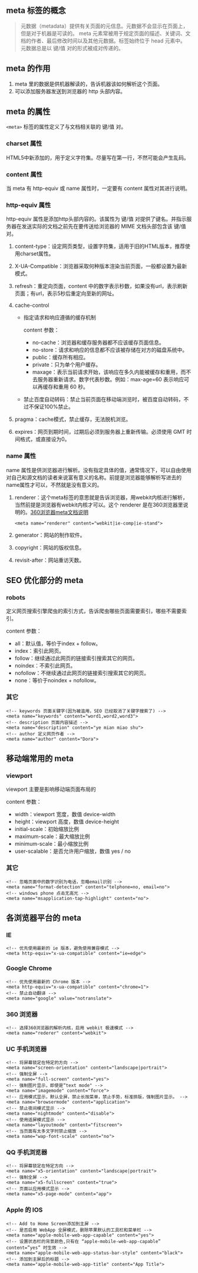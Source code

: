 ## meta 标签的概念

> 元数据（metadata）提供有关页面的元信息。元数据不会显示在页面上，但是对于机器是可读的。
> meta 元素常被用于规定页面的描述、关键词、文档的作者、最后修改时间以及其他元数据。标签始终位于 head 元素中。
> 元数据总是以 键/值 对的形式被成对传递的。

## meta 的作用
1. meta 里的数据是供机器解读的，告诉机器该如何解析这个页面。
2. 可以添加服务器发送到浏览器的 http 头部内容。


## meta 的属性
`<meta>` 标签的属性定义了与文档相关联的 键/值 对。


### charset 属性
HTML5中新添加的，用于定义字符集。尽量写在第一行，不然可能会产生乱码。
	<meta charset="UTF-8">  


### content 属性
当 meta 有 http-equiv 或 name 属性时，一定要有 content 属性对其进行说明。


### http-equiv 属性
http-equiv 属性是添加http头部内容的。该属性为 键/值 对提供了键名。并指示服务器在发送实际的文档之前先在要传送给浏览器的 MIME 文档头部包含该 键/值 对。
1. content-type：设定网页类型，设置字符集，适用于旧的HTML版本，推荐使用charset属性。
   	<meta http-equiv="content-Type" content="text/html;charset=utf-8">

2. X-UA-Compatible：浏览器采取何种版本渲染当前页面，一般都设置为最新模式。
   	<meta http-equiv="X-UA-Compatible" content="IE=edge,chrome=1">

3. refresh：重定向页面，content 中的数字表示秒数，如果没有url，表示刷新页面；有url，表示5秒后重定向至新的网址。
   	<meta http-equiv="refresh" content="5;url=https://www.baidu.com">

4. cache-control
   - 指定请求和响应遵循的缓存机制
         <meta http-equiv="cache-control" content="no-cache">

      content 参数：
     - no-cache：浏览器和缓存服务器都不应该缓存页面信息。
     - no-store：请求和响应的信息都不应该被存储在对方的磁盘系统中。
     - public：缓存所有相应。
     - private：只为单个用户缓存。
     - maxage：表示当前请求开始，该响应在多久内能被缓存和重用，而不去服务器重新请求。数字代表秒数。例如：max-age=60 表示响应可以再缓存和重用 60 秒。

   - 禁止百度自动转码：禁止当前页面在移动端浏览时，被百度自动转码，不过不保证100%禁止。
         <meta http-equiv="cache-control" content="no-siteapp">
         <meta http-equiv="cache-control" content="no-transform">

5. pragma：cache模式，禁止缓存，无法脱机浏览。
   	<meta http-equiv="pragma" content="no-cache">

6. expires：网页到期时间，过期后必须到服务器上重新传输。必须使用 GMT 时间格式，或直接设为0。
   	<meta http-equiv="expires" content="0">



### name 属性

name 属性是供浏览器进行解析。没有指定具体的值，通常情况下，可以自由使用对自己和源文档的读者来说富有意义的名称。前提是浏览器能够解析写进去的name属性才可以，不然就是没有意义的。

1. renderer：这个meta标签的意思就是告诉浏览器，用webkit内核进行解析，当然前提是浏览器有webkit内核才可以。这个 renderer 是在360浏览器里说明的。[360浏览器meta文档说明](http://se.360.cn/v6/help/meta.html)

       <meta name="renderer" content="webkit|ie-comp|ie-stand">

2. generator：网站的制作软件。
3. copyright：网站的版权信息。
4. revisit-after：网站重访天数。




## SEO 优化部分的 meta

### robots
定义网页搜索引擎爬虫的索引方式，告诉爬虫哪些页面需要索引，哪些不需要索引。
	<meta name="robots" content="index,follow">

content 参数：

- all：默认值，等价于index + follow。
- index：索引此网页。
- follow：继续通过此网页的链接索引搜索其它的网页。
- noindex：不索引此网页。
- nofollow：不继续通过此网页的链接索引搜索其它的网页。
- none：等价于noindex + nofollow。

### 其它
	<!-- keywords 页面关键字(因为被滥用，SEO 已经取消了关键字搜索了) -->
	<meta name="keywords" content="word1,word2,word3">
	<!-- description 页面内容描述 -->
	<meta name="description" content="ye mian miao shu">
	<!-- author 定义网页作者 -->
	<meta name="author" content="Dora">



## 移动端常用的 meta

### viewport
viewport 主要是影响移动端页面布局的
	<meta name="viewport" content="width=device-width, initial-scale=1.0, user-scalable=no, maximum-scale=1.0, minimum-scale=1.0">

content 参数：

- width：viewport 宽度，数值 device-width
- height：viewport 高度，数值 device-height
- initial-scale：初始缩放比例
- maximum-scale：最大缩放比例
- minimum-scale：最小缩放比例
- user-scalable：是否允许用户缩放，数值 yes / no


### 其它
	<!-- 忽略页面中的数字识别为电话，忽略email识别 -->
	<meta name="format-detection" content="telphone=no, email=no">
	<!-- windows phone 点击无高光 -->
	<meta name="msapplication-tap-highlight" content="no">




## 各浏览器平台的 meta

### IE
	<!-- 优先使用最新的 ie 版本，避免使用兼容模式 -->
	<meta http-equiv="x-ua-compatible" content="ie=edge">


### Google Chrome
	<!-- 优先使用最新的 Chrome 版本 -->
	<meta http-equiv="x-ua-compatible" content="chrome=1">
	<!-- 禁止自动翻译 -->
	<meta name="google" value="notranslate">


### 360 浏览器
	<!-- 选择360浏览器的解析内核，启用 webkit 极速模式 -->
	<meta name="rederer" content="webkit">

### UC 手机浏览器
	<!-- 将屏幕锁定在特定的方向 -->
	<meta name="screen-orientation" content="landscape|portrait">
	<!-- 强制全屏 -->
	<meta name="full-screen" content="yes">
	<!-- 强制图片显示，即使是“text mode" -->
	<meta name="imagemode" content="force">
	<!-- 应用模式显示，默认全屏，禁止长按菜单，禁止手势，标准排版，强制图片显示。 -->
	<meta name="browsermode" content="application">
	<!-- 禁止夜间模式显示 -->
	<meta name="nightmode" content="disable">
	<!-- 使用适屏模式显示 -->
	<meta name="layoutmode" content="fitscreen">
	<!-- 当页面有太多文字时禁止缩放 -->
	<meta name="wap-font-scale" content="no">


### QQ 手机浏览器
	<!-- 将屏幕锁定在特定方向 -->
	<meta name="x5-orientation" content="landscape|portrait">
	<!-- 强制全屏 -->
	<meta name="x5-fullscreen" content="true">
	<!-- 页面以应用模式显示 -->
	<meta name="x5-page-mode" content="app">


### Apple 的 IOS
	<!-- Add to Home Screen添加到主屏 -->
	<!-- 是否启用 WebApp 全屏模式，删除苹果默认的工具栏和菜单栏 -->
	<meta name="apple-mobile-web-app-capable" content="yes">
	<!-- 设置状态栏的背景颜色,只有在 “apple-mobile-web-app-capable” content=”yes” 时生效 -->
	<meta name="apple-mobile-web-app-status-bar-style" content="black">
	<!-- 添加到主屏后的标题 -->
	<meta name="apple-mobile-web-app-title" content="App Title">

